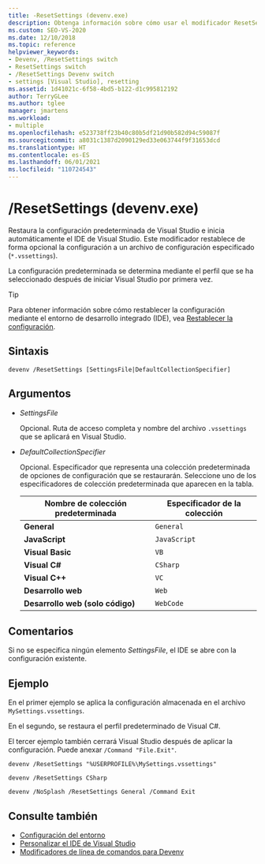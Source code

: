 ```yaml
---
title: -ResetSettings (devenv.exe)
description: Obtenga información sobre cómo usar el modificador ResetSettings de la línea de comandos de devenv para restaurar la configuración predeterminada de Visual Studio e iniciar automáticamente el IDE de Visual Studio.
ms.custom: SEO-VS-2020
ms.date: 12/10/2018
ms.topic: reference
helpviewer_keywords:
- Devenv, /ResetSettings switch
- ResetSettings switch
- /ResetSettings Devenv switch
- settings [Visual Studio], resetting
ms.assetid: 1d41021c-6f58-4bd5-b122-d1c995812192
author: TerryGLee
ms.author: tglee
manager: jmartens
ms.workload:
- multiple
ms.openlocfilehash: e523738ff23b40c80b5df21d90b582d94c59087f
ms.sourcegitcommit: a8031c1387d2090129ed33e063744f9f31653dcd
ms.translationtype: HT
ms.contentlocale: es-ES
ms.lasthandoff: 06/01/2021
ms.locfileid: "110724543"
---
```

# <a name="resetsettings-devenvexe"></a>/ResetSettings (devenv.exe)

Restaura la configuración predeterminada de Visual Studio e inicia automáticamente el IDE de Visual Studio. Este modificador restablece de forma opcional la configuración a un archivo de configuración especificado (`*.vssettings`).

La configuración predeterminada se determina mediante el perfil que se ha seleccionado después de iniciar Visual Studio por primera vez.

> [!TIP]
> Para obtener información sobre cómo restablecer la configuración mediante el entorno de desarrollo integrado (IDE), vea [Restablecer la configuración](../environment-settings.md#reset-settings).

## <a name="syntax"></a>Sintaxis

```shell
devenv /ResetSettings [SettingsFile|DefaultCollectionSpecifier]
```

## <a name="arguments"></a>Argumentos

- *SettingsFile*

  Opcional. Ruta de acceso completa y nombre del archivo `.vssettings` que se aplicará en Visual Studio.

- *DefaultCollectionSpecifier*

  Opcional. Especificador que representa una colección predeterminada de opciones de configuración que se restaurarán. Seleccione uno de los especificadores de colección predeterminada que aparecen en la tabla.

  | Nombre de colección predeterminada | Especificador de la colección |
  | --- | --- |
  | **General** | `General` |
  | **JavaScript** | `JavaScript` |
  | **Visual Basic** | `VB` |
  | **Visual C#** | `CSharp` |
  | **Visual C++** | `VC` |
  | **Desarrollo web** | `Web` |
  | **Desarrollo web (solo código)** | `WebCode` |

## <a name="remarks"></a>Comentarios

Si no se especifica ningún elemento *SettingsFile*, el IDE se abre con la configuración existente. 


## <a name="example"></a>Ejemplo

En el primer ejemplo se aplica la configuración almacenada en el archivo `MySettings.vssettings`.

En el segundo, se restaura el perfil predeterminado de Visual C#.

El tercer ejemplo también cerrará Visual Studio después de aplicar la configuración. Puede anexar `/Command "File.Exit"`.

```shell
devenv /ResetSettings "%USERPROFILE%\MySettings.vssettings"

devenv /ResetSettings CSharp

devenv /NoSplash /ResetSettings General /Command Exit 
```

## <a name="see-also"></a>Consulte también

- [Configuración del entorno](../environment-settings.md)
- [Personalizar el IDE de Visual Studio](../../ide/personalizing-the-visual-studio-ide.md)
- [Modificadores de línea de comandos para Devenv](../../ide/reference/devenv-command-line-switches.md)

